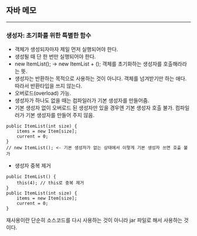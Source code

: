 ## 자바 메모
---
### 생성자: 초기화를 위한 특별한 함수
- 객체가 생성되자마자 제일 먼저 실행되어야 한다.
- 생성될 때 단 한 번만 실행되어야 한다.
- new ItemList(); -> new ItemList + (); 객체를 초기화하는 생성자를 호출해라라는 뜻.
- 생성자는 반환하는 목적으로 사용하는 것이 아니다. 객체를 넘겨받기만 하는 애다. 따라서 반환타입을 쓰지 않는다.
- 오버로드(overload) 가능.
- 생성자가 하나도 없을 때는 컴파일러가 기본 생성자를 만들어줌.
- 기본 생성자 없이 오버로드 된 생성자만 있을 경우엔 기본 생성자 호출 불가. 컴파일러가 기본 생성자를 만들어 주지 않음.
```
public ItemList(int size) {
    items = new Item[size];
    current = 0;
}
// new ItemList(); <- 기본 생성자가 없는 상태에서 이렇게 기본 생성자 쓰면 호출 불가
```
- 생성자 중복 제거
```
public ItemList() {
    this(4); // this로 중복 제거
}
public ItemList(int size) {
    items = new Item[size];
    current = 0;
}
```
재사용이란 단순히 소스코드를 다시 사용하는 것이 아니라 jar 파일로 해서 사용하는 것이다.
